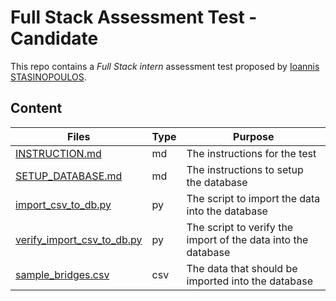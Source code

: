 # Full Stack Assessment Test - Candidate

This repo contains a *Full Stack intern* assessment test proposed by [Ioannis STASINOPOULOS](https://gitlab.com/Cochonaki).

## Content

| Files                                                      | Type | Purpose                                                       |
|------------------------------------------------------------|------|---------------------------------------------------------------|
| [INSTRUCTION.md](./INSTRUCTION.md)                         | md   | The instructions for the test                                 |
| [SETUP_DATABASE.md](./SETUP_DATABASE.md)                   | md   | The instructions to setup the database                        |
| [import_csv_to_db.py](./import_csv_to_db.py)               | py   | The script to import the data into the database               |
| [verify_import_csv_to_db.py](./verify_import_csv_to_db.py) | py   | The script to verify the import of the data into the database |
| [sample_bridges.csv](./sample_bridges.csv)                 | csv  | The data that should be imported into the database            |
